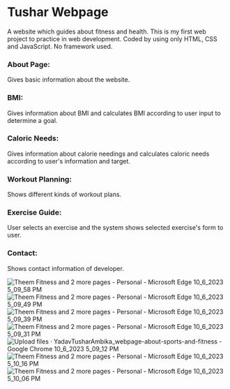 # Tushar Webpage
A website which guides about fitness and health. This is my first web project to practice in web development. Coded by using only HTML, CSS and JavaScript. No framework used.



### About Page:
Gives basic information about the website.

### BMI:
Gives information about BMI and calculates BMI according to user input to determine a goal.

### Caloric Needs:
Gives information about calorie needings and calculates caloric needs according to user's information and target.

### Workout Planning:
Shows different kinds of workout plans.

### Exercise Guide:
User selects an exercise and the system shows selected exercise's form to user.


### Contact:
Shows contact information of developer.




![Theem Fitness and 2 more pages - Personal - Microsoft​ Edge 10_6_2023 5_09_58 PM](https://github.com/YadavTusharAmbika/webpage-about-sports-and-fitness/assets/88570217/e8ee522d-9210-4f0b-847a-311f22a16d3f)
![Theem Fitness and 2 more pages - Personal - Microsoft​ Edge 10_6_2023 5_09_49 PM](https://github.com/YadavTusharAmbika/webpage-about-sports-and-fitness/assets/88570217/e15906e4-3d4d-477e-b924-3128b60e3d4e)
![Theem Fitness and 2 more pages - Personal - Microsoft​ Edge 10_6_2023 5_09_39 PM](https://github.com/YadavTusharAmbika/webpage-about-sports-and-fitness/assets/88570217/61d8bdac-458a-41f5-8d44-a02dbf29fb67)
![Theem Fitness and 2 more pages - Personal - Microsoft​ Edge 10_6_2023 5_09_31 PM](https://github.com/YadavTusharAmbika/webpage-about-sports-and-fitness/assets/88570217/4b7e0fb2-3f58-4812-a94f-7b154217030d)
![Upload files · YadavTusharAmbika_webpage-about-sports-and-fitness - Google Chrome 10_6_2023 5_09_12 PM](https://github.com/YadavTusharAmbika/webpage-about-sports-and-fitness/assets/88570217/83bc6f3e-e3d6-4090-91ec-f267b19fcad0)
![Theem Fitness and 2 more pages - Personal - Microsoft​ Edge 10_6_2023 5_10_16 PM](https://github.com/YadavTusharAmbika/webpage-about-sports-and-fitness/assets/88570217/52995dab-ec57-41fd-affa-12390d8ae50e)
![Theem Fitness and 2 more pages - Personal - Microsoft​ Edge 10_6_2023 5_10_06 PM](https://github.com/YadavTusharAmbika/webpage-about-sports-and-fitness/assets/88570217/bae77ca3-f88b-476f-b026-bf168fb0ea4b)

